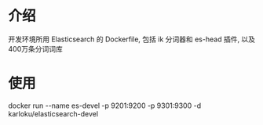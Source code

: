 # 介绍
开发环境所用 Elasticsearch 的 Dockerfile, 包括 ik 分词器和 es-head 插件, 以及400万条分词词库

# 使用
docker run --name es-devel -p 9201:9200 -p 9301:9300 -d karloku/elasticsearch-devel